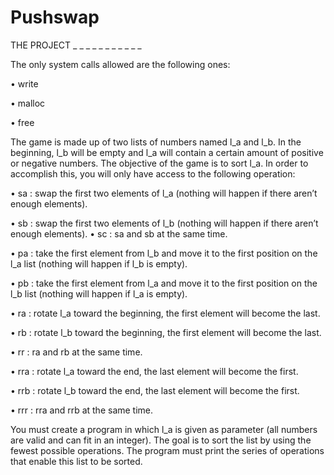 # Pushswap
THE PROJECT _ _ _ _ _ _ _ _ _ _ _

The only system calls allowed are the following ones:

• write

• malloc

• free

The game is made up of two lists of numbers named l_a and l_b.
In the beginning, l_b will be empty and l_a will contain a certain amount of positive or negative numbers.
The objective of the game is to sort l_a.
In order to accomplish this, you will only have access to the following operation:

• sa :
swap the first two elements of l_a (nothing will happen if there aren’t enough elements).

• sb :
swap the first two elements of l_b (nothing will happen if there aren’t enough elements).
• sc :
sa and sb at the same time.

• pa :
take the first element from l_b and move it to the first position on the l_a list (nothing will happen if
l_b is empty).

• pb :
take the first element from l_a and move it to the first position on the l_b list (nothing will happen if
l_a is empty).

• ra :
rotate l_a toward the beginning, the first element will become the last.

• rb :
rotate l_b toward the beginning, the first element will become the last.

• rr :
ra and rb at the same time.

• rra :
rotate l_a toward the end, the last element will become the first.

• rrb :
rotate l_b toward the end, the last element will become the first.

• rrr :
rra and rrb at the same time.

You must create a program in which l_a is given as parameter (all numbers are valid and can fit in an integer).
The goal is to sort the list by using the fewest possible operations.
The program must print the series of operations that enable this list to be sorted.
